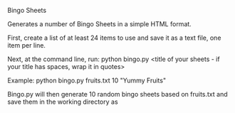 Bingo Sheets

Generates a number of Bingo Sheets in a simple HTML format.

First, create a list of at least 24 items to use and save it as a text file, one item per line.

Next, at the command line, run: python bingo.py <text file of your items> <number of sheets to create> <title of your sheets - if your title has spaces, wrap it in quotes>

Example:  python bingo.py fruits.txt 10 "Yummy Fruits"

Bingo.py will then generate 10 random bingo sheets based on fruits.txt and save them in the working directory as <title>-<sheet number>.html